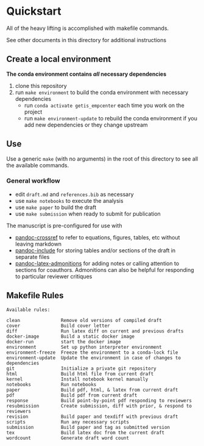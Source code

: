 # Quickstart

All of the heavy lifting is accomplished with makefile commands. 

See other documents in this directory for additional instructions

## Create a local environment

**The conda environment contains _all_ necessary dependencies**

1. clone this repository
2. run `make environment` to build the conda environment with necessary dependencies
   - run `conda activate getis_empcenter` each time you work on the project
   - run `make environment-update` to rebuild the conda environment if you add new dependencies or they change upstream

## Use

Use a generic  `make` (with no arguments) in the root of this directory to see all the available commands.

### General workflow

- edit `draft.md` and `references.bib` as necessary
- use `make notebooks` to execute the analysis
- use `make paper` to build the draft
- use `make submission` when ready to submit for publication

The manuscript is pre-configured for use with

- [pandoc-crossref](https://lierdakil.github.io/pandoc-crossref/) to refer to equations, figures, tables, etc without leaving markdown
- [pandoc-include](https://github.com/DCsunset/pandoc-include) for storing tables and/or sections of the draft in separate files
- [pandoc-latex-admonitions](https://github.com/chdemko/pandoc-latex-admonition) for adding notes or calling attention to sections for coauthors. Admonitions can also be helpful for responding to particular reviewer critiques

## Makefile Rules

``` text
Available rules:

clean               Remove old versions of compiled draft 
cover               Build cover letter 
diff                Run latex diff on current and previous drafts 
docker-image        Build a static docker image 
docker-run          start the docker image 
environment         Set up python interpreter environment 
environment-freeze  Freeze the environment to a conda-lock file
environment-update  Update the environment in case of changes to dependencies 
git                 Initialize a private git repository 
html                Build html file from current draft 
kernel              Install notebook kernel manually 
notebooks           Run notebooks 
paper               Build pdf, html, & latex from current draft 
pdf                 Build pdf from current draft 
response            Build point-by-point pdf responding to reviewers
resubmission        Create submission, diff with prior, & respond to reviewers 
revision            Build paper and texdiff with previous draft 
scripts             Run any necessary scripts 
submission          Build paper and tag as submitted version 
tex                 Build latex doc from the current draft 
wordcount           Generate draft word count 
```
